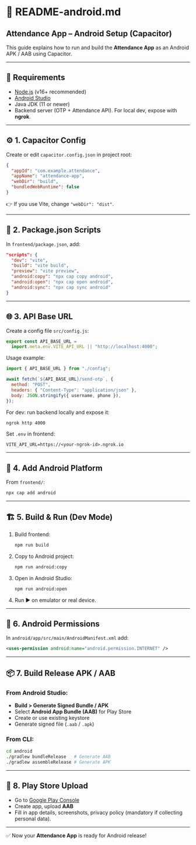 # 📱 README-android.md

## Attendance App – Android Setup (Capacitor)

This guide explains how to run and build the **Attendance App** as an Android APK / AAB using Capacitor.

---

## 🔧 Requirements

- [Node.js](https://nodejs.org/) (v16+ recommended)  
- [Android Studio](https://developer.android.com/studio)  
- Java JDK (11 or newer)  
- Backend server (OTP + Attendance API). For local dev, expose with **ngrok**.  

---

## ⚙️ 1. Capacitor Config

Create or edit `capacitor.config.json` in project root:

```json
{
  "appId": "com.example.attendance",
  "appName": "attendance-app",
  "webDir": "build",
  "bundledWebRuntime": false
}
```

👉 If you use Vite, change `"webDir": "dist"`.

---

## 📂 2. Package.json Scripts

In `frontend/package.json`, add:

```json
"scripts": {
  "dev": "vite",
  "build": "vite build",
  "preview": "vite preview",
  "android:copy": "npx cap copy android",
  "android:open": "npx cap open android",
  "android:sync": "npx cap sync android"
}
```

---

## 🌐 3. API Base URL

Create a config file `src/config.js`:

```js
export const API_BASE_URL =
  import.meta.env.VITE_API_URL || "http://localhost:4000";
```

Usage example:

```js
import { API_BASE_URL } from "./config";

await fetch(`${API_BASE_URL}/send-otp`, {
  method: "POST",
  headers: { "Content-Type": "application/json" },
  body: JSON.stringify({ username, phone }),
});
```

For dev: run backend locally and expose it:

```bash
ngrok http 4000
```

Set `.env` in frontend:

```
VITE_API_URL=https://<your-ngrok-id>.ngrok.io
```

---

## 📱 4. Add Android Platform

From `frontend/`:

```bash
npx cap add android
```

---

## 🏗️ 5. Build & Run (Dev Mode)

1. Build frontend:
   ```bash
   npm run build
   ```

2. Copy to Android project:
   ```bash
   npm run android:copy
   ```

3. Open in Android Studio:
   ```bash
   npm run android:open
   ```

4. Run ▶ on emulator or real device.

---

## 📜 6. Android Permissions

In `android/app/src/main/AndroidManifest.xml` add:

```xml
<uses-permission android:name="android.permission.INTERNET" />
```

---

## 📦 7. Build Release APK / AAB

### From Android Studio:
- **Build > Generate Signed Bundle / APK**
- Select **Android App Bundle (AAB)** for Play Store  
- Create or use existing keystore  
- Generate signed file (`.aab` / `.apk`)

### From CLI:
```bash
cd android
./gradlew bundleRelease   # Generate AAB
./gradlew assembleRelease # Generate APK
```

---

## 🚀 8. Play Store Upload

- Go to [Google Play Console](https://play.google.com/console/)  
- Create app, upload **AAB**  
- Fill in app details, screenshots, privacy policy (mandatory if collecting personal data).  

---

✅ Now your **Attendance App** is ready for Android release!
